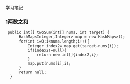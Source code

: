 学习笔记

### 1两数之和

     public int[] twoSum(int[] nums, int target) {
          HashMap<Integer,Integer> map = new HashMap<>();
          for(int i=0;i<nums.length;i++){
              Integer index2= map.get(target-nums[i]);
              if(index2!=null){
                  return new int[]{index2,i};
              }
              map.put(nums[i],i);
          }
          return null;
      }

